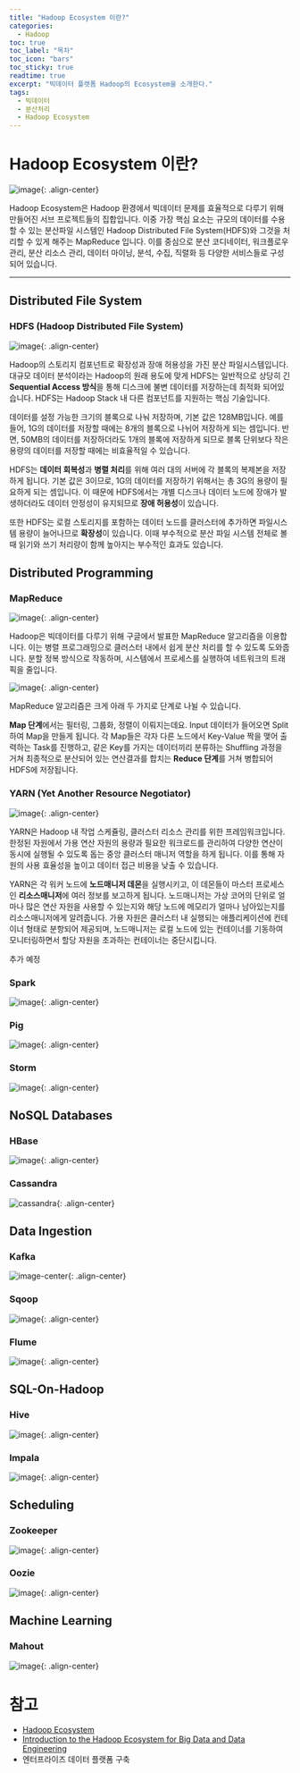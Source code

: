 ```yaml
---
title: "Hadoop Ecosystem 이란?"
categories: 
  - Hadoop
toc: true
toc_label: "목차"
toc_icon: "bars"
toc_sticky: true
readtime: true
excerpt: "빅데이터 플랫폼 Hadoop의 Ecosystem을 소개한다."
tags:
  - 빅데이터
  - 분산처리
  - Hadoop Ecosystem
---
```


# Hadoop Ecosystem 이란?

![image](https://user-images.githubusercontent.com/60086878/111483142-de938580-8777-11eb-92c6-7527eeb4fdeb.png){: .align-center}

Hadoop Ecosystem은 Hadoop 환경에서 빅데이터 문제를 효율적으로 다루기 위해 만들어진 서브 프로젝트들의 집합입니다. 이중 가장 핵심 요소는 규모의 데이터를 수용할 수 있는 분산파일 시스템인 Hadoop Distributed File System(HDFS)와 그것을 처리할 수 있게 해주는 MapReduce 입니다. 이를 중심으로 분산 코디네이터, 워크플로우 관리, 분산 리소스 관리, 데이터 마이닝, 분석, 수집, 직렬화 등 다양한 서비스들로 구성되어 있습니다.

---

## Distributed File System

### HDFS (Hadoop Distributed File System)

![image](https://user-images.githubusercontent.com/60086878/111476919-f10ac080-8771-11eb-90f4-521f9f2acbd1.png){: .align-center}

Hadoop의 스토리지 컴포넌트로 확장성과 장애 허용성을 가진 분산 파일시스템입니다. 대규모 데이터 분석이라는 Hadoop의 원래 용도에 맞게 HDFS는 일반적으로 상당히 긴 **Sequential Access 방식**을 통해 디스크에 불변 데이터를 저장하는데 최적화 되어있습니다. HDFS는 Hadoop Stack 내 다른 컴포넌트를 지원하는 핵심 기술입니다.

데이터를 설정 가능한 크기의 블록으로 나눠 저장하며, 기본 값은 128MB입니다. 예를 들어, 1G의 데이터를 저장할 때에는 8개의 블록으로 나뉘어 저장하게 되는 셈입니다. 반면, 50MB의 데이터를 저장하더라도 1개의 블록에 저장하게 되므로 블록 단위보다 작은 용량의 데이터를 저장할 때에는 비효율적일 수 있습니다. 

HDFS는 **데이터 회복성**과 **병렬 처리**를 위해 여러 대의 서버에 각 블록의 복제본을 저장하게 됩니다. 기본 값은 3이므로, 1G의 데이터를 저장하기 위해서는 총 3G의 용량이 필요하게 되는 셈입니다. 이 때문에 HDFS에서는 개별 디스크나 데이터 노드에 장애가 발생하더라도 데이터 안정성이 유지되므로 **장애 허용성**이 있습니다.

또한 HDFS는 로컬 스토리지를 포함하는 데이터 노드를 클러스터에 추가하면 파일시스템 용량이 늘어나므로 **확장성**이 있습니다. 이때 부수적으로 분산 파일 시스템 전체로 볼 때 읽기와 쓰기 처리량이 함께 높아지는 부수적인 효과도 있습니다.

## Distributed Programming

### MapReduce

![image](https://user-images.githubusercontent.com/60086878/111479061-fa952800-8773-11eb-85e8-33f8cd750f54.png){: .align-center}

Hadoop은 빅데이터를 다루기 위해 구글에서 발표한 MapReduce 알고리즘을 이용합니다. 이는 병렬 프로그래밍으로 클러스터 내에서 쉽게 분산 처리를 할 수 있도록 도와줍니다. 분할 정복 방식으로 작동하며, 시스템에서 프로세스를 실행하여 네트워크의 트래픽을 줄입니다.

![image](https://user-images.githubusercontent.com/60086878/111480804-b4d95f00-8775-11eb-8809-acc6ccc007e7.png){: .align-center}

MapReduce 알고리즘은 크게 아래 두 가지로 단계로 나뉠 수 있습니다.

**Map 단계**에서는 필터링, 그룹화, 정렬이 이뤄지는데요. Input 데이터가 들어오면 Split하여 Map을 만들게 됩니다. 각 Map들은 각자 다른 노드에서 Key-Value 짝을 맺어 출력하는 Task를 진행하고, 같은 Key를 가지는 데이터끼리 분류하는 Shuffling 과정을 거쳐 최종적으로 분산되어 있는 연산결과를 합치는 **Reduce 단계**를 거쳐 병합되어 HDFS에 저장됩니다.

### YARN (Yet Another Resource Negotiator)

![image](https://user-images.githubusercontent.com/60086878/111481186-0eda2480-8776-11eb-8001-98dbb3cc6ecd.png){: .align-center}

YARN은 Hadoop 내 작업 스케쥴링, 클러스터 리소스 관리를 위한 프레임워크입니다. 한정된 자원에서 가용 연산 자원의 용량과 필요한 워크로드를 관리하여 다양한 연산이 동시에 실행될 수 있도록 돕는 중앙 클러스터 매니저 역할을 하게 됩니다. 이를 통해 자원의 사용 효율성을 높이고 데이터 접근 비용을 낮출 수 있습니다.

YARN은 각 워커 노드에 **노드매니저 데몬**을 실행시키고, 이 데몬들이 마스터 프로세스인 **리소스매니저**에 여러 정보를 보고하게 됩니다. 노드매니저는 가상 코어의 단위로 얼마나 많은 연산 자원을 사용할 수 있는지와 해당 노드에 메모리가 얼마나 남아있는지를 리소스매니저에게 알려줍니다. 가용 자원은 클러스터 내 실행되는 애플리케이션에 컨테이너 형태로 분항되어 제공되며, 노드매니저는 로컬 노드에 있는 컨테이너를 기동하여 모니터링하면서 할당 자원을 초과하는 컨테이너는 중단시킵니다.

추가 예정

### Spark

![image](https://user-images.githubusercontent.com/60086878/111484650-4dbda980-8779-11eb-9c9f-b043f17d34a7.png){: .align-center}


### Pig

![image](https://user-images.githubusercontent.com/60086878/111484898-82316580-8779-11eb-95be-e67022e6ca5c.png){: .align-center}

### Storm

![image](https://user-images.githubusercontent.com/60086878/111485576-126faa80-877a-11eb-9c4b-ebb0809f29e0.png){: .align-center}


## NoSQL Databases

### HBase

![image](https://user-images.githubusercontent.com/60086878/111485366-e7855680-8779-11eb-8cd9-e0939e2de8ad.png){: .align-center}

### Cassandra

![cassandra](https://user-images.githubusercontent.com/60086878/111485940-67132580-877a-11eb-9206-6492f67bc339.png){: .align-center}


## Data Ingestion

### Kafka

![image-center](https://user-images.githubusercontent.com/60086878/111485205-c45aa700-8779-11eb-8852-718b65b2bb1f.png){: .align-center}

### Sqoop

![image](https://user-images.githubusercontent.com/60086878/111485083-a9883280-8779-11eb-85d8-950c5833c4fd.png){: .align-center}

### Flume

![image](https://user-images.githubusercontent.com/60086878/111485150-b573f480-8779-11eb-8375-33df8e1d94a2.png){: .align-center}


## SQL-On-Hadoop

### Hive

![image](https://user-images.githubusercontent.com/60086878/111485003-96756280-8779-11eb-993d-52946e1eed98.png){: .align-center}

### Impala

![image](https://user-images.githubusercontent.com/60086878/111486671-059f8680-877b-11eb-8220-7c15dfcd1ee6.png){: .align-center}


## Scheduling

### Zookeeper

![image](https://user-images.githubusercontent.com/60086878/111484386-0f27ef00-8779-11eb-8b00-582369a5af91.png){: .align-center}

### Oozie

![image](https://user-images.githubusercontent.com/60086878/111485288-d8060d80-8779-11eb-8f74-4bc324adf392.png){: .align-center}


## Machine Learning

### Mahout

![image](https://user-images.githubusercontent.com/60086878/111487225-8494bf00-877b-11eb-856e-986db069043d.png){: .align-center}


# 참고
- [Hadoop Ecosystem](https://www.geeksforgeeks.org/hadoop-ecosystem/)
- [Introduction to the Hadoop Ecosystem for Big Data and Data Engineering](https://www.analyticsvidhya.com/blog/2020/10/introduction-hadoop-ecosystem/)
- 엔터프라이즈 데이터 플랫폼 구축